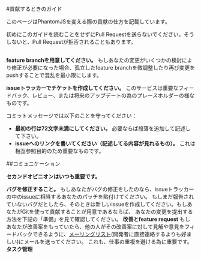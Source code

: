 #貢献するときのガイド

このページはPhantomJSを変える際の貢献の仕方を記載しています。

初めにこのガイドを読むことをせずにPull Requestを送らないでください。そうしないと、Pull Requestが拒否されることもあります。

##
**feature branchを用意してください。** もしあなたの変更がいくつかの検討により修正が必要になった場合、孤立したfeature branchを微調整したり再び変更をpushすることで混乱を最小限にします。

**issueトラッカーでチケットを作成してください。** このサービスは重要なフィードバック、レビュー、または将来のアップデートの為のプレースホルダーの様なものです。

コミットメッセージでは以下のことを守ってください：
* **最初の行は72文字未満にしてください。** 必要ならば段落を追加して記述して下さい。
* **issueへのリンクを書いてください（記述してる内容が見れるもの）。** これは相互参照目的のため重要なものです。

##コミュニケーション

**セカンドオピニオンはいつも重要です。**

**バグを修正すること。** もしあなたがバグの修正をしたのなら、issueトラッカーの中のissueに相当するあなたのパッチを貼付けてください。
もしまだ報告されていないバグだとしたら、そのときは新しいissueを作成してください。もしあなたがGitを使って貢献することが用意であるならば、
あなたの変更を提出する方法を下記の「準備」を見て確認してください。
**改善とfeature request** もしあなたが改善案をもっていたら、他の人がその改善案に対して見解や意見をフィードバックできるように、[メーリングリスト](http://groups.google.com/group/phantomjs)(開発者に直接連絡するよりも好ましい)にメールを送ってください。
これも、仕事の重複を避ける為に重要です。
**タスク管理** 
